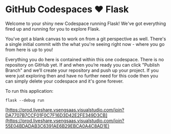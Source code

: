 # GitHub Codespaces ♥️ Flask

Welcome to your shiny new Codespace running Flask! We've got everything fired up and running for you to explore Flask.

You've got a blank canvas to work on from a git perspective as well. There's a single initial commit with the what you're seeing right now - where you go from here is up to you!

Everything you do here is contained within this one codespace. There is no repository on GitHub yet. If and when you’re ready you can click "Publish Branch" and we’ll create your repository and push up your project. If you were just exploring then and have no further need for this code then you can simply delete your codespace and it's gone forever.

To run this application:

```
flask --debug run
```

[https://prod.liveshare.vsengsaas.visualstudio.com/join?DA7707B7CCF01F0C7F16D3D42E2FE349D3CB](https://prod.liveshare.vsengsaas.visualstudio.com/join?55E04BDADAB3C6391AE6B29EBCA0A4C8AD1E)
